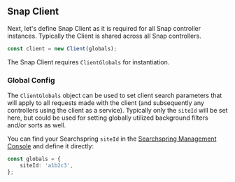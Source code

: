## Snap Client
Next, let's define Snap Client as it is required for all Snap controller instances. Typically the Client is shared across all Snap controllers.

```typescript
const client = new Client(globals);
```

The Snap Client requires `ClientGlobals` for instantiation.

### Global Config
The `ClientGlobals` object can be used to set client search parameters that will apply to all requests made with the client (and subsequently any controllers using the client as a service). Typically only the `siteId` will be set here, but could be used for setting globally utilized background filters and/or sorts as well.

You can find your Searchspring `siteId` in the [Searchspring Management Console](https://manage.searchspring.net) and define it directly:

```typescript
const globals = {
	siteId: 'a1b2c3',
};
```
